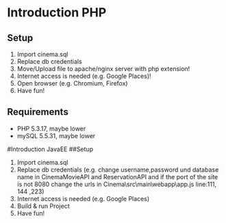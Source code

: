 # Introduction PHP
## Setup
  1. Import cinema.sql
  2. Replace db credentials
  3. Move/Upload file to apache/nginx server with php extension!
  4. Internet access is needed (e.g. Google Places)!
  5. Open browser (e.g. Chromium, Firefox)
  6. Have fun!


## Requirements
  * PHP 5.3.17, maybe lower
  * mySQL 5.5.31, maybe lower

#Introduction JavaEE
##Setup
  1. Import cinema.sql
  2. Replace db credentials (e.g. change username,password und database name in CinemaMovieAPI and ReservationAPI and if the port of the site is not 8080 change the urls in Cinema\src\main\webapp\app.js line:111, 144 ,223) 
  3. Internet access is needed (e.g. Google Places)
  4. Build & run Project
  5. Have fun!

